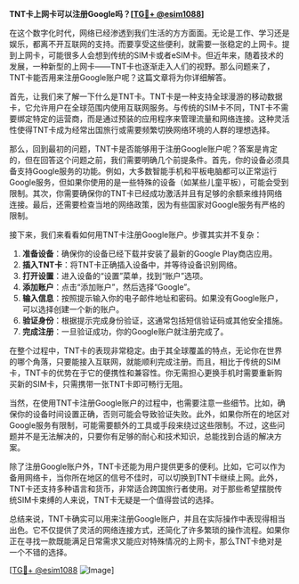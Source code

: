 **TNT卡上网卡可以注册Google吗？[[TG💪+ @esim1088](https://t.me/s/esim1088)]**

在这个数字化时代，网络已经渗透到我们生活的方方面面。无论是工作、学习还是娱乐，都离不开互联网的支持。而要享受这些便利，就需要一张稳定的上网卡。提到上网卡，可能很多人会想到传统的SIM卡或者eSIM卡。但近年来，随着技术的发展，一种新型的上网卡——TNT卡也逐渐走入人们的视野。那么问题来了，TNT卡能否用来注册Google账户呢？这篇文章将为你详细解答。

首先，让我们来了解一下什么是TNT卡。TNT卡是一种支持全球漫游的移动数据卡，它允许用户在全球范围内使用互联网服务。与传统的SIM卡不同，TNT卡不需要绑定特定的运营商，而是通过预装的应用程序来管理流量和网络连接。这种灵活性使得TNT卡成为经常出国旅行或需要频繁切换网络环境的人群的理想选择。

那么，回到最初的问题，TNT卡是否能够用于注册Google账户呢？答案是肯定的，但在回答这个问题之前，我们需要明确几个前提条件。首先，你的设备必须具备支持Google服务的功能。例如，大多数智能手机和平板电脑都可以正常运行Google服务，但如果你使用的是一些特殊的设备（如某些儿童平板），可能会受到限制。其次，你需要确保你的TNT卡已经成功激活并且有足够的余额来维持网络连接。最后，还需要检查当地的网络政策，因为有些国家对Google服务有严格的限制。

接下来，我们来看看如何用TNT卡注册Google账户。步骤其实并不复杂：

1. **准备设备**：确保你的设备已经下载并安装了最新的Google Play商店应用。
2. **插入TNT卡**：将TNT卡正确插入设备中，并等待设备识别网络。
3. **打开设置**：进入设备的“设置”菜单，找到“账户”选项。
4. **添加账户**：点击“添加账户”，然后选择“Google”。
5. **输入信息**：按照提示输入你的电子邮件地址和密码。如果没有Google账户，可以选择创建一个新的账户。
6. **验证身份**：根据提示完成身份验证，这通常包括短信验证码或其他安全措施。
7. **完成注册**：一旦验证成功，你的Google账户就注册完成了。

在整个过程中，TNT卡的表现非常稳定。由于其全球覆盖的特点，无论你在世界的哪个角落，只要能接入互联网，就能顺利完成注册。而且，相比于传统的SIM卡，TNT卡的优势在于它的便携性和兼容性。你无需担心更换手机时需要重新购买新的SIM卡，只需携带一张TNT卡即可畅行无阻。

当然，在使用TNT卡注册Google账户的过程中，也需要注意一些细节。比如，确保你的设备时间设置正确，否则可能会导致验证失败。此外，如果你所在的地区对Google服务有限制，可能需要额外的工具或手段来绕过这些限制。不过，这些问题并不是无法解决的，只要你有足够的耐心和技术知识，总能找到合适的解决方案。

除了注册Google账户外，TNT卡还能为用户提供更多的便利。比如，它可以作为备用网络卡，当你所在地区的信号不佳时，可以切换到TNT卡继续上网。此外，TNT卡还支持多种语言和货币，非常适合跨国旅行者使用。对于那些希望摆脱传统SIM卡束缚的人来说，TNT卡无疑是一个值得尝试的选择。

总结来说，TNT卡确实可以用来注册Google账户，并且在实际操作中表现得相当出色。它不仅提供了灵活的网络连接方式，还简化了许多繁琐的操作流程。如果你正在寻找一款既能满足日常需求又能应对特殊情况的上网卡，那么TNT卡绝对是一个不错的选择。

[[TG💪+ @esim1088](https://t.me/s/esim1088) ![Image](https://i.postimg.cc/4NQfJmqS/Snipaste-2025-05-13-00-14-12.png)]